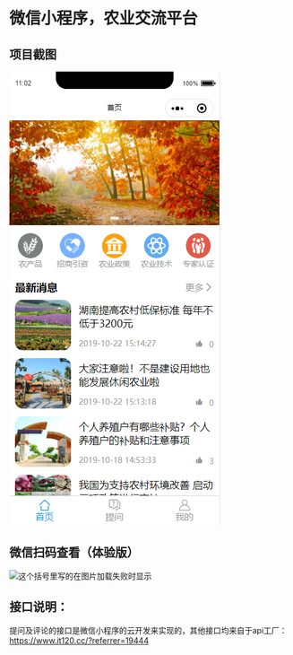 # 微信小程序，农业交流平台
## 项目截图
![这个括号里写的在图片加载失败时显示](https://github.com/tumi135/img-folder/raw/master/myimages/a1.png)
## 微信扫码查看（体验版）
![这个括号里写的在图片加载失败时显示](https://dcdn.it120.cc/2019/10/30/84293436-f49d-4ee8-b3d5-a34d83b5c407.jpg)
## 接口说明：
提问及评论的接口是微信小程序的云开发来实现的，其他接口均来自于api工厂：https://www.it120.cc/?referrer=19444
